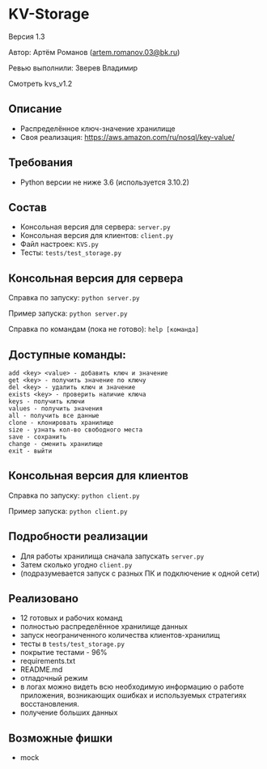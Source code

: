 # KV-Storage

Версия 1.3

Автор: Артём Романов (artem.romanov.03@bk.ru)

Ревью выполнили: Зверев Владимир

Смотреть kvs_v1.2
## Описание

- Распределённое ключ-значение хранилище
- Своя реализация: https://aws.amazon.com/ru/nosql/key-value/

## Требования

* Python версии не ниже 3.6 (используется 3.10.2)

## Состав

* Консольная версия для сервера: `server.py`
* Консольная версия для клиентов: `client.py`
* Файл настроек: `KVS.py`
* Тесты: `tests/test_storage.py`

## Консольная версия для сервера

Справка по запуску: `python server.py`

Пример запуска: `python server.py`

Справка по командам (пока не готово): `help [команда]`

## Доступные команды:

    add <key> <value> - добавить ключ и значение
    get <key> - получить значение по ключу
    del <key> - удалить ключ и значение
    exists <key> - проверить наличие ключа
    keys - получить ключи
    values - получить значения
    all - получить все данные
    clone - клонировать хранилище
    size - узнать кол-во свободного места
    save - сохранить
    change - сменить хранилище
    exit - выйти

## Консольная версия для клиентов

Справка по запуску: `python client.py`

Пример запуска: `python client.py`

## Подробности реализации

- Для работы хранилища сначала запускать `server.py`
- Затем сколько угодно `client.py`
- (подразумевается запуск с разных ПК и подключение к одной сети)

## Реализовано

- 12 готовых и рабочих команд
- полностью распределённое хранилище данных
- запуск неограниченного количества клиентов-хранилищ
- тесты в `tests/test_storage.py`
- покрытие тестами - 96%
- requirements.txt
- README.md
- отладочный режим
- в логах можно видеть всю необходимую информацию о работе приложения, возникающих ошибках и используемых стратегиях
  восстановления.
- получение больших данных

## Возможные фишки

- mock

